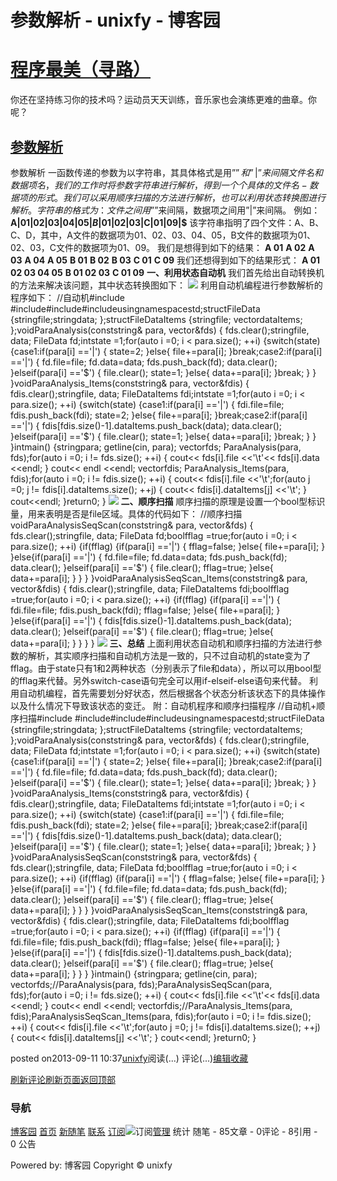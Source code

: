 
# 参数解析 - unixfy - 博客园
# [程序最美（寻路）](https://www.cnblogs.com/unixfy/)
你还在坚持练习你的技术吗？运动员天天训练，音乐家也会演练更难的曲章。你呢？
## [参数解析](https://www.cnblogs.com/unixfy/p/3314058.html)
参数解析
一函数传递的参数为以字符串，其具体格式是用”$”和”|”来间隔文件名和数据项名，我们的工作时将参数字符串进行解析，得到一个个具体的文件名-数据项的形式。
我们可以采用顺序扫描的方法进行解析，也可以利用状态转换图进行解析。
字符串的格式为：文件之间用”$”来间隔，数据项之间用”|”来间隔。
例如：
**A|01|02|03|04|05|$B|01|02|03|$C|01|09|$**
该字符串指明了四个文件：A、B、C、D，其中，A文件的数据项为01、02、03、04、05，B文件的数据项为01、02、03，C文件的数据项为01、09。
我们是想得到如下的结果：
**A 01**
**A 02**
**A 03**
**A 04**
**A 05**
**B 01**
**B 02**
**B 03**
**C 01**
**C 09**
我们还想得到如下的结果形式：
**A 01 02 03 04 05**
**B 01 02 03**
**C 01 09**
**一、利用状态自动机**
我们首先给出自动转换机的方法来解决该问题，其中状态转换图如下：
![](https://images0.cnblogs.com/blog/463570/201309/11103102-7e2817f3401b47408c976398391107a4.jpg)
利用自动机编程进行参数解析的程序如下：
//自动机\#include <iostream>\#include<string>\#include<vector>\#include<map>usingnamespacestd;structFileData
{stringfile;stringdata;
};structFileDataItems
{stringfile;
    vector<string>dataItems;
};voidParaAnalysis(conststring& para, vector<FileData>&fds)
{
    fds.clear();stringfile, data;
    FileData fd;intstate =1;for(auto i =0; i < para.size(); ++i)
    {switch(state)
        {case1:if(para[i] =='|')
            {
                state=2;
            }else{
                file+=para[i];
            }break;case2:if(para[i] =='|')
            {
                fd.file=file;
                fd.data=data;
                fds.push_back(fd);
                data.clear();
            }elseif(para[i] =='$')
            {
                file.clear();
                state=1;
            }else{
                data+=para[i];
            }break;
        }
    }
}voidParaAnalysis_Items(conststring& para, vector<FileDataItems>&fdis)
{
    fdis.clear();stringfile, data;
    FileDataItems fdi;intstate =1;for(auto i =0; i < para.size(); ++i)
    {switch(state)
        {case1:if(para[i] =='|')
            {
                fdi.file=file;
                fdis.push_back(fdi);
                state=2;
            }else{
                file+=para[i];
            }break;case2:if(para[i] =='|')
            {
                fdis[fdis.size()-1].dataItems.push_back(data);
                data.clear();
            }elseif(para[i] =='$')
            {
                file.clear();
                state=1;
            }else{
                data+=para[i];
            }break;
        }
    }
}intmain()
{stringpara;
    getline(cin, para);
    vector<FileData>fds;
    ParaAnalysis(para, fds);for(auto i =0; i != fds.size(); ++i)
    {
        cout<< fds[i].file <<'\t'<< fds[i].data <<endl;
    }
    cout<< endl <<endl;
    vector<FileDataItems>fdis;
    ParaAnalysis_Items(para, fdis);for(auto i =0; i != fdis.size(); ++i)
    {
        cout<< fdis[i].file <<'\t';for(auto j =0; j != fdis[i].dataItems.size(); ++j)
        {
            cout<< fdis[i].dataItems[j] <<'\t';
        }
        cout<<endl;
    }return0;
}
![](https://images0.cnblogs.com/blog/463570/201309/11103452-66e5e3f6f1af4ab79045da8cd256ee2b.jpg)
**二、顺序扫描**
顺序扫描的原理是设置一个bool型标识量，用来表明是否是file区域。具体的代码如下：
//顺序扫描voidParaAnalysisSeqScan(conststring& para, vector<FileData>&fds)
{
    fds.clear();stringfile, data;
    FileData fd;boolfflag =true;for(auto i =0; i < para.size(); ++i)
    {if(fflag)
        {if(para[i] =='|')
            {
                fflag=false;
            }else{
                file+=para[i];
            }
        }else{if(para[i] =='|')
            {
                fd.file=file;
                fd.data=data;
                fds.push_back(fd);
                data.clear();
            }elseif(para[i] =='$')
            {
                file.clear();
                fflag=true;
            }else{
                data+=para[i];
            }
        }
    }
}voidParaAnalysisSeqScan_Items(conststring& para, vector<FileDataItems>&fdis)
{
    fdis.clear();stringfile, data;
    FileDataItems fdi;boolfflag =true;for(auto i =0; i < para.size(); ++i)
    {if(fflag)
        {if(para[i] =='|')
            {
                fdi.file=file;
                fdis.push_back(fdi);
                fflag=false;
            }else{
                file+=para[i];
            }
        }else{if(para[i] =='|')
            {
                fdis[fdis.size()-1].dataItems.push_back(data);
                data.clear();
            }elseif(para[i] =='$')
            {
                file.clear();
                fflag=true;
            }else{
                data+=para[i];
            }
        }
    }
}
![](https://images0.cnblogs.com/blog/463570/201309/11103608-c0cadca791894bd596bee4b4c0e33b87.jpg)
**三、总结**
上面利用状态自动机和顺序扫描的方法进行参数的解析，其实顺序扫描和自动机方法是一致的，只不过自动机的state变为了fflag。由于state只有1和2两种状态（分别表示了file和data），所以可以用bool型的fflag来代替。另外switch-case语句完全可以用if-elseif-else语句来代替。
利用自动机编程，首先需要划分好状态，然后根据各个状态分析该状态下的具体操作以及什么情况下导致该状态的变迁。
附：自动机程序和顺序扫描程序
//自动机+顺序扫描\#include <iostream>\#include<string>\#include<vector>\#include<map>usingnamespacestd;structFileData
{stringfile;stringdata;
};structFileDataItems
{stringfile;
    vector<string>dataItems;
};voidParaAnalysis(conststring& para, vector<FileData>&fds)
{
    fds.clear();stringfile, data;
    FileData fd;intstate =1;for(auto i =0; i < para.size(); ++i)
    {switch(state)
        {case1:if(para[i] =='|')
            {
                state=2;
            }else{
                file+=para[i];
            }break;case2:if(para[i] =='|')
            {
                fd.file=file;
                fd.data=data;
                fds.push_back(fd);
                data.clear();
            }elseif(para[i] =='$')
            {
                file.clear();
                state=1;
            }else{
                data+=para[i];
            }break;
        }
    }
}voidParaAnalysis_Items(conststring& para, vector<FileDataItems>&fdis)
{
    fdis.clear();stringfile, data;
    FileDataItems fdi;intstate =1;for(auto i =0; i < para.size(); ++i)
    {switch(state)
        {case1:if(para[i] =='|')
            {
                fdi.file=file;
                fdis.push_back(fdi);
                state=2;
            }else{
                file+=para[i];
            }break;case2:if(para[i] =='|')
            {
                fdis[fdis.size()-1].dataItems.push_back(data);
                data.clear();
            }elseif(para[i] =='$')
            {
                file.clear();
                state=1;
            }else{
                data+=para[i];
            }break;
        }
    }
}voidParaAnalysisSeqScan(conststring& para, vector<FileData>&fds)
{
    fds.clear();stringfile, data;
    FileData fd;boolfflag =true;for(auto i =0; i < para.size(); ++i)
    {if(fflag)
        {if(para[i] =='|')
            {
                fflag=false;
            }else{
                file+=para[i];
            }
        }else{if(para[i] =='|')
            {
                fd.file=file;
                fd.data=data;
                fds.push_back(fd);
                data.clear();
            }elseif(para[i] =='$')
            {
                file.clear();
                fflag=true;
            }else{
                data+=para[i];
            }
        }
    }
}voidParaAnalysisSeqScan_Items(conststring& para, vector<FileDataItems>&fdis)
{
    fdis.clear();stringfile, data;
    FileDataItems fdi;boolfflag =true;for(auto i =0; i < para.size(); ++i)
    {if(fflag)
        {if(para[i] =='|')
            {
                fdi.file=file;
                fdis.push_back(fdi);
                fflag=false;
            }else{
                file+=para[i];
            }
        }else{if(para[i] =='|')
            {
                fdis[fdis.size()-1].dataItems.push_back(data);
                data.clear();
            }elseif(para[i] =='$')
            {
                file.clear();
                fflag=true;
            }else{
                data+=para[i];
            }
        }
    }
}intmain()
{stringpara;
    getline(cin, para);
    vector<FileData>fds;//ParaAnalysis(para, fds);ParaAnalysisSeqScan(para, fds);for(auto i =0; i != fds.size(); ++i)
    {
        cout<< fds[i].file <<'\t'<< fds[i].data <<endl;
    }
    cout<< endl <<endl;
    vector<FileDataItems>fdis;//ParaAnalysis_Items(para, fdis);ParaAnalysisSeqScan_Items(para, fdis);for(auto i =0; i != fdis.size(); ++i)
    {
        cout<< fdis[i].file <<'\t';for(auto j =0; j != fdis[i].dataItems.size(); ++j)
        {
            cout<< fdis[i].dataItems[j] <<'\t';
        }
        cout<<endl;
    }return0;
}





posted on2013-09-11 10:37[unixfy](https://www.cnblogs.com/unixfy/)阅读(...) 评论(...)[编辑](https://i.cnblogs.com/EditPosts.aspx?postid=3314058)[收藏](#)


[刷新评论](javascript:void(0);)[刷新页面](#)[返回顶部](#top)







### 导航
[博客园](https://www.cnblogs.com/)
[首页](https://www.cnblogs.com/unixfy/)
[新随笔](https://i.cnblogs.com/EditPosts.aspx?opt=1)
[联系](https://msg.cnblogs.com/send/unixfy)
[订阅](https://www.cnblogs.com/unixfy/rss)![订阅](//www.cnblogs.com/images/xml.gif)[管理](https://i.cnblogs.com/)
统计
随笔 - 85文章 - 0评论 - 8引用 - 0
公告

Powered by:
博客园
Copyright © unixfy
